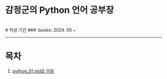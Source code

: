 감정군의 Python 언어 공부장
======================
<br/>
# 작성 기간
### :books: 2024. 05 ~

------------------------------

# 목차
1. [python_01.md로 이동](https://github.com/gamjeong0724/python.study/blob/main/python_01/Python%207317055d83f54173b599bc589660370e.md)
